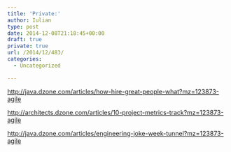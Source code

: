 ```yaml
---
title: 'Private:'
author: Iulian
type: post
date: 2014-12-08T21:18:45+00:00
draft: true
private: true
url: /2014/12/483/
categories:
  - Uncategorized

---
```

http://java.dzone.com/articles/how-hire-great-people-what?mz=123873-agile

http://architects.dzone.com/articles/10-project-metrics-track?mz=123873-agile

http://java.dzone.com/articles/engineering-joke-week-tunnel?mz=123873-agile